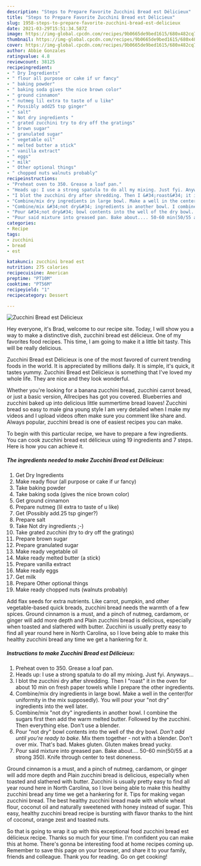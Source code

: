 ```yaml
---
description: "Steps to Prepare Favorite Zucchini Bread est Délicieux"
title: "Steps to Prepare Favorite Zucchini Bread est Délicieux"
slug: 1958-steps-to-prepare-favorite-zucchini-bread-est-delicieux
date: 2021-03-29T15:51:34.587Z
image: https://img-global.cpcdn.com/recipes/9b0665de9bed1615/680x482cq70/zucchini-bread-est-delicieux-recipe-main-photo.jpg
thumbnail: https://img-global.cpcdn.com/recipes/9b0665de9bed1615/680x482cq70/zucchini-bread-est-delicieux-recipe-main-photo.jpg
cover: https://img-global.cpcdn.com/recipes/9b0665de9bed1615/680x482cq70/zucchini-bread-est-delicieux-recipe-main-photo.jpg
author: Abbie Gonzales
ratingvalue: 4.8
reviewcount: 38125
recipeingredient:
- " Dry Ingredients"
- " flour all purpose or cake if ur fancy"
- " baking powder"
- " baking soda gives the nice brown color"
- " ground cinnamon"
- " nutmeg lil extra to taste of u like"
- " Possibly add25 tsp ginger"
- " salt"
- " Not dry ingredients "
- " grated zucchini try to dry off the gratings"
- " brown sugar"
- " granulated sugar"
- " vegetable oil"
- " melted butter a stick"
- " vanilla extract"
- " eggs"
- " milk"
- " Other optional things"
- " chopped nuts walnuts probably"
recipeinstructions:
- "Preheat oven to 350. Grease a loaf pan."
- "Heads up: I use a strong spatula to do all my mixing. Just fyi. Anyways..."
- "I blot the zucchini dry after shredding. Then I &#34;roast&#34; it in the oven for about 10 min on fresh paper towels while I prepare the other ingredients."
- "Combine/mix dry ingredients in large bowl. Make a well in the center(for uniformity in the mix supposedly). You will pour your &#34;not dry&#34; ingredients into the well later."
- "Combine/mix &#34;not dry&#34; ingredients in another bowl. I combine the sugars first then add the warm melted butter. Followed by the zucchini. Then everything else. Don&#39;t use a blender."
- "Pour &#34;not dry&#34; bowl contents into the well of the dry bowl. *Don&#39;t add until you&#39;re ready to bake*. Mix them together - not with a blender. Don&#39;t over mix. That&#39;s bad. Makes gluten. Gluten makes bread yucky."
- "Pour said mixture into greased pan. Bake about.... 50-60 min(50/55 at a strong 350). Knife through center to test doneness."
categories:
- Recipe
tags:
- zucchini
- bread
- est

katakunci: zucchini bread est 
nutrition: 275 calories
recipecuisine: American
preptime: "PT10M"
cooktime: "PT56M"
recipeyield: "1"
recipecategory: Dessert

---
```



![Zucchini Bread est Délicieux](https://img-global.cpcdn.com/recipes/9b0665de9bed1615/680x482cq70/zucchini-bread-est-delicieux-recipe-main-photo.jpg)

Hey everyone, it's Brad, welcome to our recipe site. Today, I will show you a way to make a distinctive dish, zucchini bread est délicieux. One of my favorites food recipes. This time, I am going to make it a little bit tasty. This will be really delicious.

Zucchini Bread est Délicieux is one of the most favored of current trending foods in the world. It is appreciated by millions daily. It is simple, it's quick, it tastes yummy. Zucchini Bread est Délicieux is something that I've loved my whole life. They are nice and they look wonderful.

Whether you&#39;re looking for a banana zucchini bread, zucchini carrot bread, or just a basic version, Allrecipes has got you covered. Blueberries and zucchini baked up into delicious little summertime bread loaves! Zucchini bread so easy to male gina young style I am very detailed when I make my videos and I upload videos often make sure you comment like share and. Always popular, zucchini bread is one of easiest recipes you can make.


To begin with this particular recipe, we have to prepare a few ingredients. You can cook zucchini bread est délicieux using 19 ingredients and 7 steps. Here is how you can achieve it.

<!--inarticleads1-->

##### The ingredients needed to make Zucchini Bread est Délicieux:

1. Get  Dry Ingredients
1. Make ready  flour (all purpose or cake if ur fancy)
1. Take  baking powder
1. Take  baking soda (gives the nice brown color)
1. Get  ground cinnamon
1. Prepare  nutmeg (lil extra to taste of u like)
1. Get  (Possibly add.25 tsp ginger?)
1. Prepare  salt
1. Take  Not dry ingredients ;-)
1. Take  grated zucchini (try to dry off the gratings)
1. Prepare  brown sugar
1. Prepare  granulated sugar
1. Make ready  vegetable oil
1. Make ready  melted butter (a stick)
1. Prepare  vanilla extract
1. Make ready  eggs
1. Get  milk
1. Prepare  Other optional things
1. Make ready  chopped nuts (walnuts probably)


Add flax seeds for extra nutrients. Like carrot, pumpkin, and other vegetable-based quick breads, zucchini bread needs the warmth of a few spices. Ground cinnamon is a must, and a pinch of nutmeg, cardamom, or ginger will add more depth and Plain zucchini bread is delicious, especially when toasted and slathered with butter. Zucchini is usually pretty easy to find all year round here in North Carolina, so I love being able to make this healthy zucchini bread any time we get a hankering for it. 

<!--inarticleads2-->

##### Instructions to make Zucchini Bread est Délicieux:

1. Preheat oven to 350. Grease a loaf pan.
1. Heads up: I use a strong spatula to do all my mixing. Just fyi. Anyways...
1. I blot the zucchini dry after shredding. Then I &#34;roast&#34; it in the oven for about 10 min on fresh paper towels while I prepare the other ingredients.
1. Combine/mix dry ingredients in large bowl. Make a well in the center(for uniformity in the mix supposedly). You will pour your &#34;not dry&#34; ingredients into the well later.
1. Combine/mix &#34;not dry&#34; ingredients in another bowl. I combine the sugars first then add the warm melted butter. Followed by the zucchini. Then everything else. Don&#39;t use a blender.
1. Pour &#34;not dry&#34; bowl contents into the well of the dry bowl. *Don&#39;t add until you&#39;re ready to bake*. Mix them together - not with a blender. Don&#39;t over mix. That&#39;s bad. Makes gluten. Gluten makes bread yucky.
1. Pour said mixture into greased pan. Bake about.... 50-60 min(50/55 at a strong 350). Knife through center to test doneness.


Ground cinnamon is a must, and a pinch of nutmeg, cardamom, or ginger will add more depth and Plain zucchini bread is delicious, especially when toasted and slathered with butter. Zucchini is usually pretty easy to find all year round here in North Carolina, so I love being able to make this healthy zucchini bread any time we get a hankering for it. Tips for making vegan zucchini bread. The best healthy zucchini bread made with whole wheat flour, coconut oil and naturally sweetened with honey instead of sugar. This easy, healthy zucchini bread recipe is bursting with flavor thanks to the hint of coconut, orange zest and toasted nuts. 

So that is going to wrap it up with this exceptional food zucchini bread est délicieux recipe. Thanks so much for your time. I'm confident you can make this at home. There's gonna be interesting food at home recipes coming up. Remember to save this page on your browser, and share it to your family, friends and colleague. Thank you for reading. Go on get cooking!
